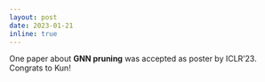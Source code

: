 ```yaml
---
layout: post
date: 2023-01-21
inline: true
---
```

One paper about **GNN pruning** was accepted as poster by ICLR’23. Congrats to Kun!